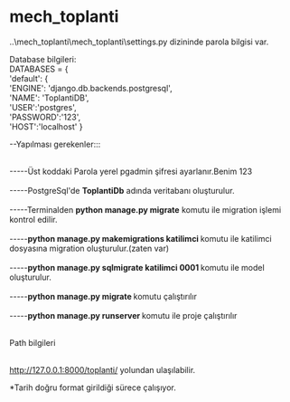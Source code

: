 # mech_toplanti

..\mech_toplanti\mech_toplanti\settings.py dizininde parola bilgisi var.

Database bilgileri:
<br>DATABASES = {
 <br>   'default': {
<br>        'ENGINE': 'django.db.backends.postgresql',
 <br>       'NAME': 'ToplantiDB',
<br>        'USER':'postgres',
<br>        'PASSWORD':'123',
<br>        'HOST':'localhost'
    }</br>
    
--Yapılması gerekenler:::

<br>-----Üst koddaki Parola yerel pgadmin şifresi ayarlanır.Benim 123</br>
<br>-----PostgreSql'de <b>ToplantiDb</b> adında veritabanı oluşturulur.</br>
<br>-----Terminalden <b>python manage.py migrate</b>            komutu ile migration işlemi kontrol edilir.</br>
<br>-----<b>python manage.py makemigrations katilimci </b>      komutu ile katilimci dosyasına migration oluşturulur.(zaten var)</br>
<br>-----<b>python manage.py sqlmigrate katilimci 0001  </b>    komutu ile model oluşturulur.</br>
<br>-----<b>python manage.py migrate </b>                     komutu çalıştırılır</br>
<br>-----<b>python manage.py runserver    </b>                  komutu ile proje çalıştırılır</br>


<br>Path bilgileri

<br>http://127.0.0.1:8000/toplanti/  yolundan ulaşılabilir.
 

*Tarih doğru format girildiği sürece çalışıyor.
